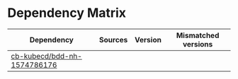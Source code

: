 # Dependency Matrix

Dependency | Sources | Version | Mismatched versions
---------- | ------- | ------- | -------------------
[cb-kubecd/bdd-nh-1574786176](https://github.com/cb-kubecd/bdd-nh-1574786176.git) |  | []() | 
